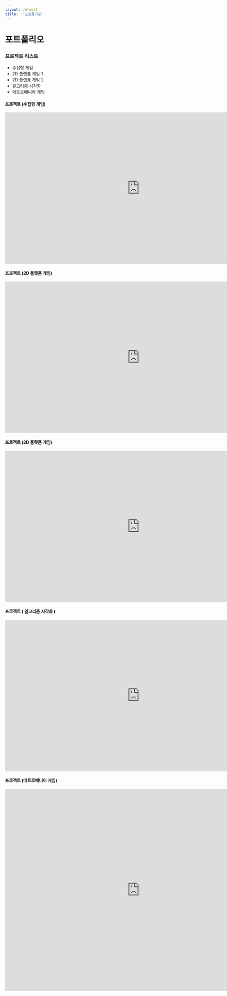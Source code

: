 ```yaml
---
layout: default
title:  "포트폴리오"
---
```


# 포트폴리오

### 프로젝트 리스트

- 수집형 게임
- 2D 플랫폼 게임 1
- 2D 플랫폼 게임 2
- 알고리즘 시각화
- 메트로베니아 게임


#### 프로젝트  (수집형 게임)

<iframe width="886" height="498" src="https://www.youtube.com/embed/X8XChheyusg" title="YouTube video player" frameborder="0" allow="accelerometer; autoplay; clipboard-write; encrypted-media; gyroscope; picture-in-picture" allowfullscreen></iframe>



#### 프로젝트 (2D 플랫폼 게임)

<iframe width="886" height="498" src="https://www.youtube.com/embed/5ct_ziv_eXo" title="YouTube video player" frameborder="0" allow="accelerometer; autoplay; clipboard-write; encrypted-media; gyroscope; picture-in-picture" allowfullscreen></iframe>



#### 프로젝트 (2D 플랫폼 게임)

<iframe width="886" height="498" src="https://www.youtube.com/embed/bOyT0hxDqyQ" title="YouTube video player" frameborder="0" allow="accelerometer; autoplay; clipboard-write; encrypted-media; gyroscope; picture-in-picture" allowfullscreen></iframe>



#### 프로젝트 ( 알고리즘 시각화 )

<iframe width="886" height="498" src="https://www.youtube.com/embed/uE61SZYGBPc" title="YouTube video player" frameborder="0" allow="accelerometer; autoplay; clipboard-write; encrypted-media; gyroscope; picture-in-picture" allowfullscreen></iframe>



#### 프로젝트 (메트로베니아 게임)

<iframe width="886" height="664" src="https://www.youtube.com/embed/NpkTeRUl91g" title="YouTube video player" frameborder="0" allow="accelerometer; autoplay; clipboard-write; encrypted-media; gyroscope; picture-in-picture" allowfullscreen></iframe>
